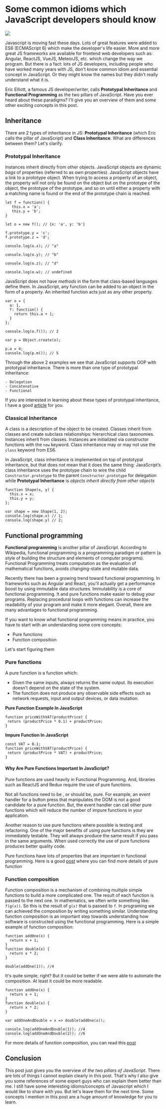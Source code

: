 # Some common idioms which JavaScript developers should know

![](https://image.ibb.co/dWXB3T/javascript.jpg)

Javascript is moving fast these days. Lots of great features were added to ES6 (ECMAScript 6) which make the developer's life easier. More and more great JS frameworks are available for frontend web developers such as: Angular, ReactJS, VueJS, MeteorJS, etc. which change the way we program. But there is a fact: lots of JS developers, including people who have worked many years with JS, don't know common idiom and essential concept in JavaScript. Or they might know the names but they didn't really understand what it is.


Eric Elliott, a famous JS developer/writer, calls **Prototypal Inheritance** and **Functional Programming** as the two pillars of JavaScript. Have you ever heard about these paradigms? I'll give you an overview of them and some other exciting concepts in this post.


## Inheritance

There are 2 types of inheritance in JS: **Prototypal Inheritance** (which Eric calls the pillar of JavaScript) and **Class Inheritance**. What are differences between them? Let's clarify.

### Prototypal Inheritance

Instances inherit directly from other objects. JavaScript objects are dynamic *bags* of properties (referred to as own properties). JavaScript objects have a link to a prototype object. When trying to access a property of an object, the property will not only be found on the object but on the prototype of the object, the prototype of the prototype, and so on until either a property with a matching name is found or the end of the prototype chain is reached.

```
let f = function() {
   this.x = 'a';
   this.y = 'b';
}

let o = new f(); // {x: 'a', y: 'b'}

f.prototype.y = 'c';
f.prototype.z = 'd';

console.log(o.x); // "a"

console.log(o.y); // "b"

console.log(o.z); // "d"

console.log(o.w); // undefined
```

JavaScript does not have *methods* in the form that class-based languages define them. In JavaScript, any function can be added to an object in the form of a property. An inherited function acts just as any other property.

```
var o = {
  a: 1,
  f: function() {
    return this.a + 1;
  }
};

console.log(o.f()); // 2

var p = Object.create(o);

p.a = 4;
console.log(p.m()); // 5
```

Through the above 2 examples we see that JavaScript supports OOP with prototypal inheritance. There is more than one type of prototypal inheritance:

    - Delegation
    - Concatenative
    - Functional

If you are interested in learning about these types of prototypal inheritance, I have a good [article](https://medium.com/javascript-scene/3-different-kinds-of-prototypal-inheritance-es6-edition-32d777fa16c9) for you.

### Classical Inheritance

A class is a description of the object to be created. Classes inherit from classes and create subclass relationships: hierarchical class taxonomies. Instances inherit from classes. Instances are initialized via constructor functions with the `new` keyword. Class inheritance may or may not use the `class` keyword from ES6.

In JavaScript, class inheritance is implemented on top of prototypal inheritance, but that does not mean that it does the same thing: JavaScript’s class inheritance uses the prototype chain to wire the child `Constructor.prototype` to the parent `Constructor.prototype` for delegation while **Prototypal Inheritance** is *objects inherit directly from other objects*

```
function Shape(x, y) {
  this.x = x;
  this.y = y;
};

var shape = new Shape(1, 2);
console.log(shape.x) // 1;
console.log(shape.y) // 2;
```

## Functional programming

**Functional programming** is another pillar of JavaScript. According to Wikipedia, functional programming is a programming paradigm or pattern (a style of building the structure and elements of computer programs). Functional Programming treats computation as the evaluation of mathematical functions, avoids changing-state and mutable data.

Recently there has been a growing trend toward functional programming. In frameworks such as Angular and React, you'll actually get a performance boost by using immutable data structures. Immutability is a core of functional programming. It and pure functions make easier to debug your programs. Replacing procedural loops with functions can increase the readability of your program and make it more elegant. Overall, there are many advantages to functional programming.

If you want to know what functional programming means in practice, you have to start with an understanding some core concepts:

  - Pure functions
  - Function composition

Let's start figuring them

### Pure functions

A pure function is a function which:

  - Given the same inputs, always returns the same output. Its execution doesn’t depend on the state of the system.
  - The function does not produce any observable side effects such as network requests, input and output devices, or data mutation.


**Pure Function Example In JavaScript**

```
function priceWithVAT(productPrice) {
 return (productPrice * 0.1) + productPrice;
}
```

**Impure Function In JavaScript**

```
const VAT = 0.1;
function priceWithVAT(productPrice) {
 return (productPrice * VAT) + productPrice;
}
```

#### Why Are Pure Functions Important In JavaScript?

Pure functions are used heavily in Functional Programming. And, libraries such as ReactJS and Redux require the use of pure functions.

Not all functions need to be , or should be, pure. For example, an event handler for a button press that manipulates the DOM is not a good candidate for a pure function. But, the event handler can call other pure functions which will reduce the number of impure functions in your application.

Another reason to use pure functions where possible is testing and refactoring. One of the major benefits of using pure functions is they are immediately testable. They will always produce the same result if you pass in the same arguments. When used correctly the use of pure functions produces better quality code.

Pure functions have lots of properties that are important in functional programming. Here is a good [post](https://medium.com/javascript-scene/master-the-javascript-interview-what-is-a-pure-function-d1c076bec976) where you can find more details of pure function


### Function composition

Function composition is a mechanism of combining multiple simple functions to build a more complicated one. The result of each function is passed to the next one. In mathematics, we often write something like: `f(g(x))`. So this is the result of `g(x)` that is passed to `f`. In programing we can achieved the composition by writing something similar. Understanding function composition is an important step towards understanding how software is constructed using the functional programming. Here is a simple example of function composition:

```
function addOne(x) {
  return x + 1;
}
function double(x) {
  return x * 2;
}

double(addOne(1)); //4
```

It's quite simple, right? But it could be better if we were able to automate the composition. At least it could be more readable.


```
function addOne(x) {
  return x + 1;
}
function double(x) {
  return x * 2;
}

var addOneAndDouble = x => double(addOne(x));

console.log(addOneAndDouble(1)); //4
console.log(addOneAndDouble(2)); //6
```

For more details of function composition, you can read this [post](https://www.sitepoint.com/function-composition-building-blocks-for-maintainable-code/)


## Conclusion

This post just gives you the overview of *the two pillars of JavaScript*. There are lots of things I cannot explain clearly in this post. That's why I also give you some references of some expert guys who can explain them better than me. I still have some interesting idioms/concepts of Javascript which I would like to share with you. But let's leave them for the next time. Some concepts I mention in this post are a huge amount of knowledge for you to learn.
